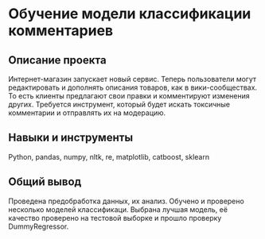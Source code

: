 # Обучение модели классификации комментариев
## Описание проекта
Интернет-магазин запускает новый сервис. Теперь пользователи могут редактировать и дополнять описания товаров, как в вики-сообществах. То есть клиенты предлагают свои правки и комментируют изменения других. Требуется инструмент, который будет искать токсичные комментарии и отправлять их на модерацию.

## Навыки и инструменты
Python, pandas, numpy, nltk, re, matplotlib, catboost, sklearn

## Общий вывод
Проведена предобработка данных, их анализ. Обучено и проверено несколько моделей классификаци. Выбрана лучшая модель, её качество проверено на тестовой выборке и прошло проверку DummyRegressor.
